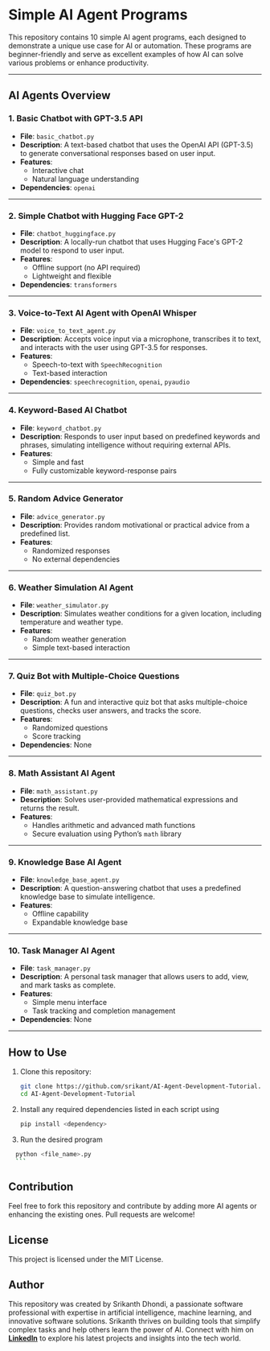 # Simple AI Agent Programs

This repository contains 10 simple AI agent programs, each designed to demonstrate a unique use case for AI or automation. These programs are beginner-friendly and serve as excellent examples of how AI can solve various problems or enhance productivity.

---

## AI Agents Overview

### 1. Basic Chatbot with GPT-3.5 API

- **File**: `basic_chatbot.py`
- **Description**: A text-based chatbot that uses the OpenAI API (GPT-3.5) to generate conversational responses based on user input.
- **Features**:
  - Interactive chat
  - Natural language understanding
- **Dependencies**: `openai`

---

### 2. Simple Chatbot with Hugging Face GPT-2

- **File**: `chatbot_huggingface.py`
- **Description**: A locally-run chatbot that uses Hugging Face's GPT-2 model to respond to user input.
- **Features**:
  - Offline support (no API required)
  - Lightweight and flexible
- **Dependencies**: `transformers`

---

### 3. Voice-to-Text AI Agent with OpenAI Whisper

- **File**: `voice_to_text_agent.py`
- **Description**: Accepts voice input via a microphone, transcribes it to text, and interacts with the user using GPT-3.5 for responses.
- **Features**:
  - Speech-to-text with `SpeechRecognition`
  - Text-based interaction
- **Dependencies**: `speechrecognition`, `openai`, `pyaudio`

---

### 4. Keyword-Based AI Chatbot

- **File**: `keyword_chatbot.py`
- **Description**: Responds to user input based on predefined keywords and phrases, simulating intelligence without requiring external APIs.
- **Features**:
  - Simple and fast
  - Fully customizable keyword-response pairs

---

### 5. Random Advice Generator

- **File**: `advice_generator.py`
- **Description**: Provides random motivational or practical advice from a predefined list.
- **Features**:
  - Randomized responses
  - No external dependencies

---

### 6. Weather Simulation AI Agent

- **File**: `weather_simulator.py`
- **Description**: Simulates weather conditions for a given location, including temperature and weather type.
- **Features**:
  - Random weather generation
  - Simple text-based interaction

---

### 7. Quiz Bot with Multiple-Choice Questions

- **File**: `quiz_bot.py`
- **Description**: A fun and interactive quiz bot that asks multiple-choice questions, checks user answers, and tracks the score.
- **Features**:
  - Randomized questions
  - Score tracking
- **Dependencies**: None

---

### 8. Math Assistant AI Agent

- **File**: `math_assistant.py`
- **Description**: Solves user-provided mathematical expressions and returns the result.
- **Features**:
  - Handles arithmetic and advanced math functions
  - Secure evaluation using Python’s `math` library

---

### 9. Knowledge Base AI Agent

- **File**: `knowledge_base_agent.py`
- **Description**: A question-answering chatbot that uses a predefined knowledge base to simulate intelligence.
- **Features**:
  - Offline capability
  - Expandable knowledge base

---

### 10. Task Manager AI Agent

- **File**: `task_manager.py`
- **Description**: A personal task manager that allows users to add, view, and mark tasks as complete.
- **Features**:
  - Simple menu interface
  - Task tracking and completion management
- **Dependencies**: None

---

## How to Use

1. Clone this repository:
   ```bash
   git clone https://github.com/srikant/AI-Agent-Development-Tutorial.git
   cd AI-Agent-Development-Tutorial
   ```
2. Install any required dependencies listed in each script using
   ```bash
   pip install <dependency>
   ```
3. Run the desired program

````bash
  python <file_name>.py
  ```
````

## Contribution

Feel free to fork this repository and contribute by adding more AI agents or enhancing the existing ones. Pull requests are welcome!

## License

This project is licensed under the MIT License.

## Author

This repository was created by Srikanth Dhondi, a passionate software professional with expertise in artificial intelligence, machine learning, and innovative software solutions. Srikanth thrives on building tools that simplify complex tasks and help others learn the power of AI. Connect with him on **[LinkedIn](https://www.linkedin.com/in/srikanthdhondi/)** to explore his latest projects and insights into the tech world.
